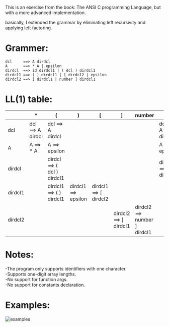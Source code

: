 This is an exercise from the book: The ANSI C programming Language, but with a more advanced implementation.

basically, I extended the grammar by eliminating left recursivity and applying left factoring.
# Grammer:
```
dcl     ==> A dirdcl
A       ==> * A | epsilon
dirdcl  ==> id dirdcl1 | ( dcl ) dirdcl1
dirdcl1 ==> ( ) dirdcl1 | [ dirdcl2 | epsilon
dirdcl2 ==> ] dirdcl1 | number ] dirdcl1

```
# LL(1) table:
|   | * | ( | ) | [ | ] | number | id | $ | 
| --- | --- | --- | --- | --- | --- | --- | --- | --- |
| dcl | dcl ==> A dirdcl | dcl ==> A dirdcl |  |  |  |  | dcl ==> A dirdcl |  |
| A | A ==> * A | A ==> epsilon |  |  |  |  | A ==> epsilon |  |
| dirdcl  |  | dirdcl ==> ( dcl ) dirdcl1 |  |  |  |  | dirdcl ==> id dirdcl1 |  |
| dirdcl1  |  | dirdcl1 ==> ( ) dirdcl1 | dirdcl1 ==> epsilon | dirdcl1 ==> [ dirdcl2 |  |  | | dirdcl1 ==> epsilon |
| dirdcl2  | |  |  |  | dirdcl2 ==> ] dirdcl1 | dirdcl2 ==> number ] dirdcl1 |  |  |

# Notes:
-The program only supports identifiers with one character.<br />
-Supports one-digit array lengths.<br />
-No support for function args.<br />
-No support for constants declaration.<br />

# Examples:
![examples](https://user-images.githubusercontent.com/63020343/201544807-5da66464-ce43-4afc-87b6-eecb0c3550ca.png)
